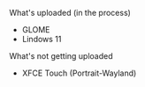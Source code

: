 What's uploaded (in the process)
- GLOME
- Lindows 11

What's not getting uploaded
- XFCE Touch (Portrait-Wayland)
